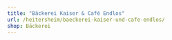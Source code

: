 ```yaml
---
title: "Bäckerei Kaiser & Café Endlos"
url: /heitersheim/baeckerei-kaiser-und-cafe-endlos/
shop: Bäckerei
---
```

